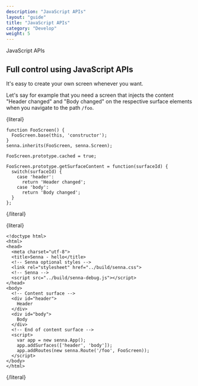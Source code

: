 ```yaml
---
description: "JavaScript APIs"
layout: "guide"
title: "JavaScript APIs"
category: "Develop"
weight: 5
---
```


JavaScript APIs

<article id="js-api">

## Full control using JavaScript APIs

It's easy to create your own screen whenever you want.

Let's say for example that you need a screen that injects the content "Header changed" and "Body changed" on the respective surface elements when you navigate to the path `/foo`.


{literal}
```
function FooScreen() {
  FooScreen.base(this, 'constructor');
}
senna.inherits(FooScreen, senna.Screen);

FooScreen.prototype.cached = true;

FooScreen.prototype.getSurfaceContent = function(surfaceId) {
  switch(surfaceId) {
    case 'header':
      return 'Header changed';
    case 'body':
      return 'Body changed';
  }
};
```
{/literal}


{literal}
```
<!doctype html>
<html>
<head>
  <meta charset="utf-8">
  <title>Senna - hello</title>
  <!-- Senna optional styles -->
  <link rel="stylesheet" href="../build/senna.css">
  <!-- Senna -->
  <script src="../build/senna-debug.js"></script>
</head>
<body>
  <!-- Content surface -->
  <div id="header">
    Header
  </div>
  <div id="body">
    Body
  </div>
  <!-- End of content surface -->
  <script>
    var app = new senna.App();
    app.addSurfaces(['header', 'body']);
    app.addRoutes(new senna.Route('/foo', FooScreen));
  </script>
</body>
</html>
```
{/literal}

</article>